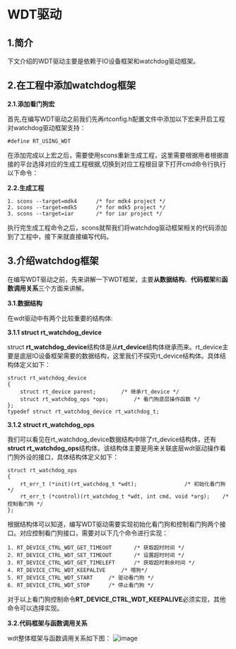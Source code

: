 # WDT驱动

## 1.简介
下文介绍的WDT驱动主要是依赖于IO设备框架和watchdog驱动框架。

## 2.在工程中添加watchdog框架

**2.1.添加看门狗宏**

首先,在编写WDT驱动之前我们先再rtconfig.h配置文件中添加以下宏来开启工程对watchdog驱动框架支持：
~~~
#define RT_USING_WDT
~~~
在添加完成以上宏之后，需要使用scons重新生成工程，这里需要根据用者根据直接的平台选择对应的生成工程根据,切换到对应工程根目录下打开cmd命令行执行以下命令：

**2.2.生成工程**

~~~
1. scons --target=mdk4		/* for mdk4 project */
2. scons --target=mdk5		/* for mdk5 project */
3. scons --target=iar		/* for iar project */
~~~
执行完生成工程命令之后，scons就帮我们将watchdog驱动框架相关的代码添加到了工程中，接下来就直接编写代码。

## 3.介绍watchdog框架
在编写WDT驱动之前，先来讲解一下WDT框架，主要**从数据结构**、**代码框架**和**函数调用关系**三个方面来讲解。

**3.1.数据结构**

在wdt驱动中有两个比较重要的结构体:

**3.1.1 struct rt_watchdog_device**

struct **rt_watchdog_device**结构体是从**rt_device**结构体继承而来。rt_device主要是底层IO设备框架需要的数据结构，这里我们不探究rt_device结构体。具体结构体定义如下：
~~~
struct rt_watchdog_device
{
    struct rt_device parent;		/* 继承rt_device */
    struct rt_watchdog_ops *ops;		/* 看门狗底层操作函数 */
};
typedef struct rt_watchdog_device rt_watchdog_t;
~~~

**3.1.2 struct rt_watchdog_ops**

我们可以看见在rt_watchdog_device数据结构中除了rt_device结构体，还有**struct rt_watchdog_ops**结构体。该结构体主要是用来关联底层wdt驱动操作看门狗外设的接口，具体结构体定义如下：
~~~
struct rt_watchdog_ops
{
    rt_err_t (*init)(rt_watchdog_t *wdt);				/* 初始化看门狗 */
    rt_err_t (*control)(rt_watchdog_t *wdt, int cmd, void *arg);	/* 控制看门狗 */
};
~~~
根据结构体可以知道，编写WDT驱动需要实现初始化看门狗和控制看门狗两个接口。对应控制看门狗接口，需要对以下几个命令进行实现：
~~~
1. RT_DEVICE_CTRL_WDT_GET_TIMEOUT		/* 获取超时时间 */
2. RT_DEVICE_CTRL_WDT_SET_TIMEOUT		/* 设置超时时间 */
3. RT_DEVICE_CTRL_WDT_GET_TIMELEFT		/* 获取超时剩余时间 */
4. RT_DEVICE_CTRL_WDT_KEEPALIVE		/* 喂狗*/
5. RT_DEVICE_CTRL_WDT_START		/* 驱动看门狗 */
6. RT_DEVICE_CTRL_WDT_STOP		/* 停止看门狗 */
~~~

对于以上看门狗控制命令**RT_DEVICE_CTRL_WDT_KEEPALIVE**必须实现，其他命令可以选择实现。

**3.2.代码框架与函数调用关系**

wdt整体框架与函数调用关系如下图：
![image](https://github.com/liu2guang/rtthread-manual-doc/tree/master/zh/3chapters)


